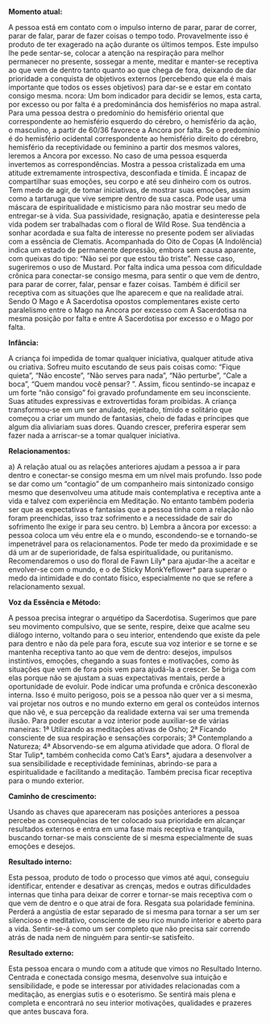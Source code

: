  **Momento atual:**

 A pessoa está em contato com o impulso interno de parar, parar de correr, parar de falar, parar de fazer coisas o tempo todo. Provavelmente isso é produto de ter exagerado na ação durante os últimos tempos. Este impulso lhe pede sentar-se, colocar a atenção na respiração para melhor permanecer no presente, sossegar a mente, meditar e manter-se receptiva ao que vem de dentro tanto quanto ao que chega de fora, deixando de dar prioridade a conquista de objetivos externos (percebendo que ela é mais importante que todos os esses objetivos) para dar-se e estar em contato consigo mesma.  ncora: Um bom indicador para decidir se lemos, esta carta, por excesso ou por falta é a predominância dos hemisférios no mapa astral. Para uma pessoa destra o predomínio do hemisfério oriental que correspondente ao hemisfério esquerdo do cérebro, o hemisfério da ação, o masculino, a partir de 60/36 favorece a Ancora por falta. Se o predomínio é do hemisfério ocidental correspondente ao hemisfério direito do cérebro, hemisfério da receptividade ou feminino a partir dos mesmos valores, leremos a Ancora por excesso. No caso de uma pessoa esquerda invertemos as correspondências. Mostra a pessoa cristalizada em uma atitude extremamente introspectiva, desconfiada e tímida. É incapaz de compartilhar suas emoções, seu corpo e até seu dinheiro com os outros. Tem medo de agir, de tomar iniciativas, de mostrar suas emoções, assim como a tartaruga que vive sempre dentro de sua casca. Pode usar uma máscara de espiritualidade e misticismo para não mostrar seu medo de entregar-se à vida. Sua passividade, resignação, apatia e desinteresse pela vida podem ser trabalhadas com o floral de Wild Rose. Sua tendência a sonhar acordada e sua falta de interesse no presente podem ser aliviadas com a essência de Clematis. Acompanhada do Oito de Copas (A Indolência) indica um estado de permanente depressão, embora sem causa aparente, com queixas do tipo: “Não sei por que estou tão triste”. Nesse caso, sugeriremos o uso de Mustard. Por falta indica uma pessoa com dificuldade crônica para conectar-se consigo mesma, para sentir o que vem de dentro, para parar de correr, falar, pensar e fazer coisas. Também é difícil ser receptiva com as situações que lhe aparecem e que na realidade atrai. Sendo O Mago e A Sacerdotisa opostos complementares existe certo paralelismo entre o Mago na Ancora por excesso com A Sacerdotisa na mesma posição por falta e entre A Sacerdotisa por excesso e o Mago por falta. 


**Infância:**

 A criança foi impedida de tomar qualquer iniciativa, qualquer atitude ativa ou criativa. Sofreu muito escutando de seus pais coisas como: “Fique quieta”, “Não encoste”, “Não serves para nada”, “Não perturbe”, “Cale a boca”, “Quem mandou você pensar? ”. Assim, ficou sentindo-se incapaz e um forte “não consigo” foi gravado profundamente em seu inconsciente. Suas atitudes expressivas e extrovertidas foram proibidas. A criança transformou-se em um ser anulado, rejeitado, tímido e solitário que começou a criar um mundo de fantasias, cheio de fadas e príncipes que algum dia aliviariam suas dores. Quando crescer, preferira esperar sem fazer nada a arriscar-se a tomar qualquer iniciativa. 


**Relacionamentos:**

 a) A relação atual ou as relações anteriores ajudam a pessoa a ir para dentro e conectar-se consigo mesma em um nível mais profundo. Isso pode se dar como um “contagio” de um companheiro mais sintonizado consigo mesmo que desenvolveu uma atitude mais contemplativa e receptiva ante a vida e talvez com experiência em Meditação. No entanto também poderia ser que as expectativas e fantasias que a pessoa tinha com a relação não foram preenchidas, isso traz sofrimento e a necessidade de sair do sofrimento lhe exige ir para seu centro. b) Lembra a âncora por excesso: a pessoa coloca um véu entre ela e o mundo, escondendo-se e tornando-se impenetrável para os relacionamentos. Pode ter medo da proximidade e se dá um ar de superioridade, de falsa espiritualidade, ou puritanismo. Recomendaremos o uso do floral de Fawn Lily* para ajudar-lhe a aceitar e envolver-se com o mundo, e o de Sticky MonkYeflower* para superar o medo da intimidade e do contato físico, especialmente no que se refere a relacionamento sexual. 


**Voz da Essência e Método:**

 A pessoa precisa integrar o arquétipo da Sacerdotisa. Sugerimos que pare seu movimento compulsivo, que se sente, respire, deixe que acalme seu diálogo interno, voltando para o seu interior, entendendo que existe da pele para dentro e não da pele para fora, escute sua voz interior e se torne e se mantenha receptiva tanto ao que vem de dentro: desejos, impulsos instintivos, emoções, chegando a suas fontes e motivações, como às situações que vem de fora pois vem para ajudá-la a crescer. Se briga com elas porque não se ajustam a suas expectativas mentais, perde a oportunidade de evoluir. Pode indicar uma profunda e crônica desconexão interna. Isso é muito perigoso, pois se a pessoa não quer ver a si mesma, vai projetar nos outros e no mundo externo em geral os conteúdos internos que não vê, e sua percepção da realidade externa vai ser uma tremenda ilusão. Para poder escutar a voz interior pode auxiliar-se de várias maneiras: 1ª Utilizando as meditações ativas de Osho; 2ª Ficando consciente de sua respiração e sensações corporais; 3ª Contemplando a Natureza; 4ª Absorvendo-se em alguma atividade que adora. O floral de Star Tulip*, também conhecida como Cat’s Ears*, ajudara a desenvolver a sua sensibilidade e receptividade femininas, abrindo-se para a espiritualidade e facilitando a meditação. Também precisa ficar receptiva para o mundo exterior. 


**Caminho de crescimento:**

 Usando as chaves que apareceram nas posições anteriores a pessoa percebe as consequências de ter colocado sua prioridade em alcançar resultados externos e entra em uma fase mais receptiva e tranquila, buscando tornar-se mais consciente de si mesma especialmente de suas emoções e desejos. 


**Resultado interno:**

 Esta pessoa, produto de todo o processo que vimos até aqui, conseguiu identificar, entender e desativar as crenças, medos e outras dificuldades internas que tinha para deixar de correr e tornar-se mais receptiva com o que vem de dentro e o que atrai de fora. Resgata sua polaridade feminina. Perderá a angústia de estar separado de si mesma para tornar a ser um ser silencioso e meditativo, consciente de seu rico mundo interior e aberto para a vida. Sentir-se-á como um ser completo que não precisa sair correndo atrás de nada nem de ninguém para sentir-se satisfeito. 


**Resultado externo:**

 Esta pessoa encara o mundo com a atitude que vimos no Resultado Interno. Centrada e conectada consigo mesma, desenvolve sua intuição e sensibilidade, e pode se interessar por atividades relacionadas com a meditação, as energias sutis e o esoterismo. Se sentirá mais plena e completa e encontrará no seu interior motivações, qualidades e prazeres que antes buscava fora. 
